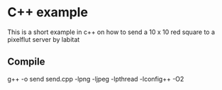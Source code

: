 # C++ example
This is a short example in c++ on how to send a 10 x 10 red square to a pixelflut server by labitat
## Compile
g++ -o send send.cpp -lpng -ljpeg -lpthread -lconfig++ -O2
